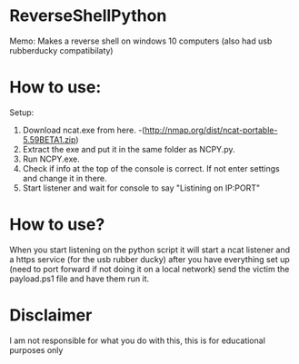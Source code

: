 # ReverseShellPython
Memo: Makes a reverse shell on windows 10 computers (also had usb rubberducky compatibilaty)

# How to use:
Setup:
1) Download ncat.exe from here. -(http://nmap.org/dist/ncat-portable-5.59BETA1.zip)
2) Extract the exe and put it in the same folder as NCPY.py.
3) Run NCPY.exe.
4) Check if info at the top of the console is correct. If not enter settings and change it in there.
5) Start listener and wait for console to say "Listining on IP:PORT"

# How to use?
When you start listening on the python script it will start a ncat listener and a https service (for the usb rubber ducky) after you have everything set up (need to port forward if not doing it on a local network) send the victim the payload.ps1 file and have them run it.

# Disclaimer
I am not responsible for what you do with this, this is for educational purposes only
